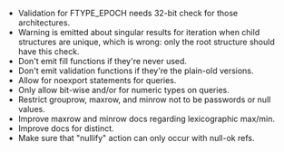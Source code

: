 - Validation for FTYPE\_EPOCH needs 32-bit check for those architectures.
- Warning is emitted about singular results for iteration when child
  structures are unique, which is wrong: only the root structure should
  have this check.
- Don't emit fill functions if they're never used.
- Don't emit validation functions if they're the plain-old versions.
- Allow for noexport statements for queries.
- Only allow bit-wise and/or for numeric types on queries.
- Restrict grouprow, maxrow, and minrow not to be passwords or null values.
- Improve maxrow and minrow docs regarding lexicographic max/min.
- Improve docs for distinct.
- Make sure that "nullify" action can only occur with null-ok refs.
